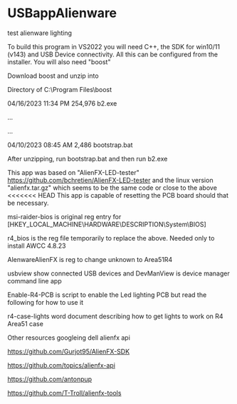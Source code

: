 # USBappAlienware
 test alienware lighting
 
To build this program in VS2022 you will need C++, the SDK for win10/11 (v143) and USB Device connectivity.  All this can be configured from the installer.  You will also need "boost"
 
Download boost and unzip into

 Directory of C:\Program Files\boost
 
04/16/2023  11:34 PM           254,976 b2.exe

...

...

04/10/2023  08:45 AM             2,486 bootstrap.bat

After unzipping, run bootstrap.bat and then run b2.exe

This app was based on "AlienFX-LED-tester"
https://github.com/bchretien/AlienFX-LED-tester
and the linux version "alienfx.tar.gz" which seems to be the same code or close to the above
<<<<<<< HEAD
This app is capable of resetting the PCB board should that be necessary.

msi-raider-bios is original reg entry for [HKEY_LOCAL_MACHINE\HARDWARE\DESCRIPTION\System\BIOS]

r4_bios is the reg file temporarily to replace the above.  Needed only to install AWCC 4.8.23

AlenwareAlienFX is reg to change unknown to Area51R4

usbview show connected USB devices and DevManView is device manager command line app

Enable-R4-PCB is script to enable the Led lighting PCB but read the following for how to use it

r4-case-lights  word document describing how to get lights to work on R4 Area51 case

Other resources googleing dell alienfx api

https://github.com/Gurjot95/AlienFX-SDK

https://github.com/topics/alienfx-api

https://github.com/antonpup

https://github.com/T-Troll/alienfx-tools
